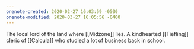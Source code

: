 ```yaml
---
onenote-created: 2020-02-27 16:03:59 -0500
onenote-modified: 2020-03-27 16:05:56 -0400
---
```


The local lord of the land where [[Midzone]] lies. A kindhearted [[Tiefling]] cleric of [[Calcula]] who studied a lot of business back in school.
